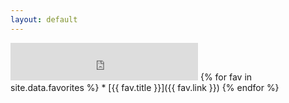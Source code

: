 ```yaml
---
layout: default
---
```

<iframe 
	src="https://duckduckgo.com/search.html?duck=yes&bgcolor=272822&focus=yes" 
	style="overflow:hidden;margin:0;padding:0;max-width:900px;height:60px;"
	frameborder="0">
</iframe>
{% for fav in site.data.favorites %}
* [{{ fav.title }}]({{ fav.link }})
{% endfor %}
<div id="cont_d59b9658b0ffc396f7f7cbb6f0de78ca">
	<script type="text/javascript" async src="https://www.theweather.com/wid_loader/d59b9658b0ffc396f7f7cbb6f0de78ca"></script>
</div>

